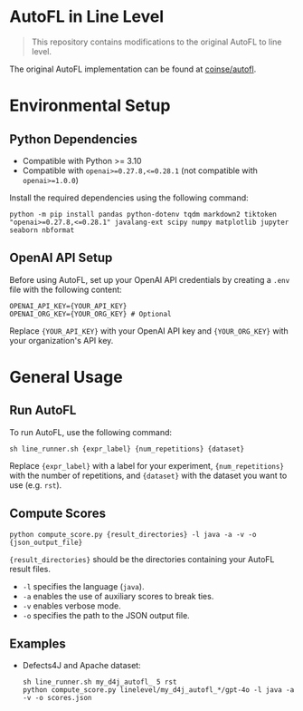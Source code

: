 # AutoFL in Line Level

> This repository contains modifications to the original AutoFL to line level.

The original AutoFL implementation can be found at [coinse/autofl](https://github.com/coinse/autofl).

# Environmental Setup
## Python Dependencies
- Compatible with Python >= 3.10
- Compatible with `openai>=0.27.8,<=0.28.1` (not compatible with `openai>=1.0.0`)

Install the required dependencies using the following command:

```shell
python -m pip install pandas python-dotenv tqdm markdown2 tiktoken "openai>=0.27.8,<=0.28.1" javalang-ext scipy numpy matplotlib jupyter seaborn nbformat
```

## OpenAI API Setup
Before using AutoFL, set up your OpenAI API credentials by creating a `.env` file with the following content:

```shell
OPENAI_API_KEY={YOUR_API_KEY}
OPENAI_ORG_KEY={YOUR_ORG_KEY} # Optional
```
Replace `{YOUR_API_KEY}` with your OpenAI API key and `{YOUR_ORG_KEY}` with your organization's API key.

# General Usage

## Run AutoFL

To run AutoFL, use the following command:
```shell
sh line_runner.sh {expr_label} {num_repetitions} {dataset}
```

Replace `{expr_label}` with a label for your experiment, `{num_repetitions}` with the number of repetitions, and `{dataset}` with the dataset you want to use (e.g. `rst`).

## Compute Scores
```shell
python compute_score.py {result_directories} -l java -a -v -o {json_output_file}
```

`{result_directories}` should be the directories containing your AutoFL result files.
- `-l` specifies the language (`java`).
- `-a` enables the use of auxiliary scores to break ties.
- `-v` enables verbose mode.
- `-o` specifies the path to the JSON output file.

## Examples

- Defects4J and Apache dataset:
    ```shell
    sh line_runner.sh my_d4j_autofl_ 5 rst
    python compute_score.py linelevel/my_d4j_autofl_*/gpt-4o -l java -a -v -o scores.json
    ```
